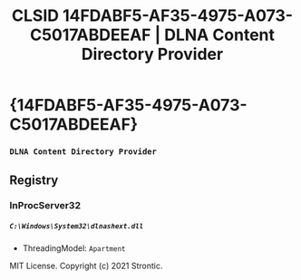 ﻿---
title: "CLSID 14FDABF5-AF35-4975-A073-C5017ABDEEAF | DLNA Content Directory Provider"
excerpt: What is COM-Object CLSID 14FDABF5-AF35-4975-A073-C5017ABDEEAF?
---

# {14FDABF5-AF35-4975-A073-C5017ABDEEAF}

### `DLNA Content Directory Provider`

## Registry


### InProcServer32

##### `C:\Windows\System32\dlnashext.dll`
* ThreadingModel: `Apartment`

MIT License. Copyright (c) 2021 Strontic.


